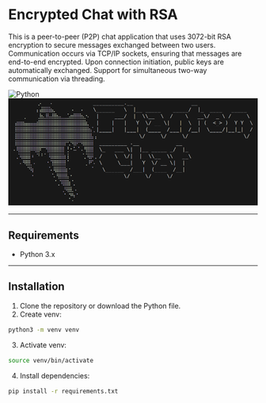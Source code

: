 # Encrypted Chat with RSA

This is a peer-to-peer (P2P) chat application that uses 3072-bit RSA encryption to secure messages exchanged between two users. Communication occurs via TCP/IP sockets, ensuring that messages are end-to-end encrypted. Upon connection initiation, public keys are automatically exchanged. Support for simultaneous two-way communication via threading.


![Python](https://img.shields.io/badge/Python-3776AB?style=flat&logo=python&logoColor=white)
![phantom-chat](./phantom_chat/assets/phantom-chat.png)

---

## Requirements

- Python 3.x

---

## Installation

1. Clone the repository or download the Python file.
2. Create venv:
```bash
python3 -m venv venv
```
3. Activate venv:
```bash
source venv/bin/activate
```
4. Install dependencies:
```bash
pip install -r requirements.txt
```